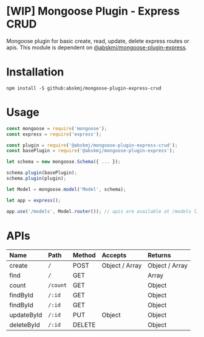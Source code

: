 # [WIP] Mongoose Plugin - Express CRUD
Mongoose plugin for basic create, read, update, delete express routes or apis. This module is dependent on [@abskmj/mongoose-plugin-express](https://github.com/abskmj/mongoose-plugin-express).

# Installation
```
npm install -S github:abskmj/mongoose-plugin-express-crud
```

# Usage
```javascript
const mongoose = require('mongoose');
const express = require('express');

const plugin = require('@abskmj/mongoose-plugin-express-crud');
const basePlugin = require('@abskmj/mongoose-plugin-express');

let schema = new mongoose.Schema({ ... });

schema.plugin(basePlugin);
schema.plugin(plugin);

let Model = mongoose.model('Model', schema);

let app = express();

app.use('/models', Model.router()); // apis are available at /models like /models/count
```

# APIs

| Name | Path | Method | Accepts | Returns |
| :--- | :--- | :--- | :--- | :--- |
| create | `/` | POST | Object / Array | Object / Array |
| find | `/` | GET | | Array |
| count | `/count` | GET | | Object |
| findById | `/:id` | GET | | Object
| findById | `/:id` | GET | | Object
| updateById | `/:id` | PUT | Object | Object
| deleteById | `/:id` | DELETE | | Object